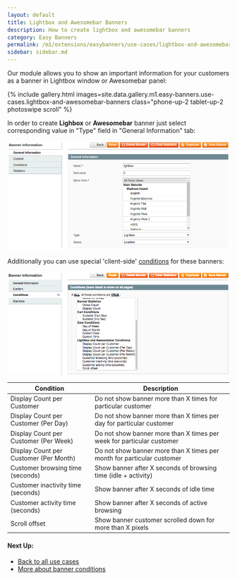 ```yaml
---
layout: default
title: Lightbox and Awesomebar Banners
description: How to create lightbox and awesomebar banners
category: Easy Banners
permalink: /m1/extensions/easybanners/use-cases/lightbox-and-awesomebar-banners/
sidebar: sidebar.md
---
```


Our module allows you to show an important information for your customers as a
banner in Lightbox window or Awesomebar panel:

{% include gallery.html images=site.data.gallery.m1.easy-banners.use-cases.lightbox-and-awesomebar-banners class="phone-up-2 tablet-up-2 photoswipe scroll" %}

In order to create **Lighbox** or **Awesomebar** banner just select corresponding
value in "Type" field in "General Information" tab:

![Lightbox Banner Type](/images/m1/easy-banners/use-cases/lightbox-and-awesomebar/banner-type-lightbox.png)

Additionally you can use special 'client-side' [conditions][banner_conditions]
for these banners:

![Lightbox and Awesomebar Conditions](/images/m1/easy-banners/use-cases/lightbox-and-awesomebar/banner-type-lightbox-conditions.png)

Condition                           | Description
------------------------------------|---------------------------------------------------------------
Display Count per Customer          | Do not show banner more than X times for particular customer
Display Count per Customer (Per Day)    | Do not show banner more than X times per day for particular customer
Display Count per Customer (Per Week)   | Do not show banner more than X times per week for particular customer
Display Count per Customer (Per Month)  | Do not show banner more than X times per month for particular customer
Customer browsing time (seconds)    | Show banner after X seconds of browsing time (idle + activity)
Customer inactivity time (seconds)  | Show banner after X seconds of idle time
Customer activity time (seconds)    | Show banner after X seconds of active browsing
Scroll offset                       | Show banner customer scrolled down for more than X pixels

#### Next Up:

 -  [Back to all use cases](../../use-cases/)
 -  [More about banner conditions][banner_conditions]

[banner_conditions]: ../../backend/manage-banners/#conditions